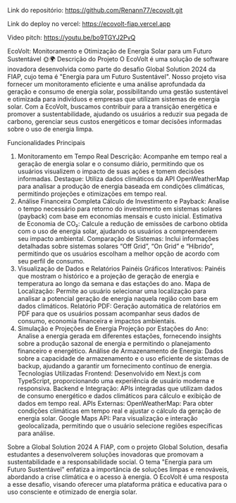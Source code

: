 Link do repositório: https://github.com/Renann77/ecovolt.git


Link do deploy no vercel: https://ecovolt-fiap.vercel.app


Video pitch: https://youtu.be/bo9TGYJ2PvQ


EcoVolt: Monitoramento e Otimização de Energia Solar para um Futuro Sustentável 🌞🌍
Descrição do Projeto
O EcoVolt é uma solução de software inovadora desenvolvida como parte do desafio Global Solution 2024 da FIAP, cujo tema é "Energia para um Futuro Sustentável". Nosso projeto visa fornecer um monitoramento eficiente e uma análise aprofundada da geração e consumo de energia solar, possibilitando uma gestão sustentável e otimizada para indivíduos e empresas que utilizam sistemas de energia solar. Com a EcoVolt, buscamos contribuir para a transição energética e promover a sustentabilidade, ajudando os usuários a reduzir sua pegada de carbono, gerenciar seus custos energéticos e tomar decisões informadas sobre o uso de energia limpa.

Funcionalidades Principais
1. Monitoramento em Tempo Real
Descrição: Acompanhe em tempo real a geração de energia solar e o consumo diário, permitindo que os usuários visualizem o impacto de suas ações e tomem decisões informadas.
Destaque: Utiliza dados climáticos da API OpenWeatherMap para analisar a produção de energia baseada em condições climáticas, permitindo projeções e otimizações em tempo real.
2. Análise Financeira Completa
Cálculo de Investimento e Payback: Analise o tempo necessário para retorno do investimento em sistemas solares (payback) com base em economias mensais e custo inicial.
Estimativa de Economia de CO₂: Calcule a redução de emissões de carbono obtida com o uso de energia solar, ajudando os usuários a compreenderem seu impacto ambiental.
Comparação de Sistemas: Inclui informações detalhadas sobre sistemas solares “Off Grid”, “On Grid” e “Híbrido”, permitindo que os usuários escolham a melhor opção de acordo com seu perfil de consumo.
3. Visualização de Dados e Relatórios
Painéis Gráficos Interativos: Painéis que mostram o histórico e a projeção de geração de energia e temperatura ao longo da semana e das estações do ano.
Mapa de Localização: Permite ao usuário selecionar uma localização para analisar a potencial geração de energia naquela região com base em dados climáticos.
Relatório PDF: Geração automática de relatórios em PDF para que os usuários possam acompanhar seus dados de consumo, economia financeira e impactos ambientais.
4. Simulação e Projeções de Energia
Projeção por Estações do Ano: Analise a energia gerada em diferentes estações, fornecendo insights sobre a produção sazonal de energia e permitindo o planejamento financeiro e energético.
Análise de Armazenamento de Energia: Dados sobre a capacidade de armazenamento e o uso eficiente de sistemas de backup, ajudando a garantir um fornecimento contínuo de energia.
Tecnologias Utilizadas
Frontend: Desenvolvido em Next.js com TypeScript, proporcionando uma experiência de usuário moderna e responsiva.
Backend e Integração: APIs integradas que utilizam dados de consumo energético e dados climáticos para cálculo e exibição de dados em tempo real.
APIs Externas:
OpenWeatherMap: Para obter condições climáticas em tempo real e ajustar o cálculo da geração de energia solar.
Google Maps API: Para visualização e interação geolocalizada, permitindo que o usuário selecione regiões específicas para análise.


Sobre a Global Solution 2024
A FIAP, com o projeto Global Solution, desafia estudantes a desenvolverem soluções inovadoras que promovam a sustentabilidade e a responsabilidade social. O tema "Energia para um Futuro Sustentável" enfatiza a importância de soluções limpas e renováveis, abordando a crise climática e o acesso à energia. O EcoVolt é uma resposta a esse desafio, visando oferecer uma plataforma prática e educativa para o uso consciente e otimizado de energia solar.
